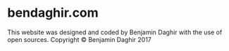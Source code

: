 # bendaghir.com
This website was designed and coded by Benjamin Daghir with the use of open sources. Copyright © Benjamin Daghir 2017
